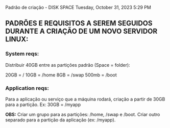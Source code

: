 Padrão de criação - DISK SPACE
Tuesday, October 31, 2023
5:29 PM

## PADRÕES E REQUISITOS A SEREM SEGUIDOS DURANTE A CRIAÇÃO DE UM NOVO SERVIDOR LINUX:

### System reqs:
Distribuir 40GB entre as partições padrão (Space = folder):

20GB = /
10GB = /home
8GB = /swap
500mb = /boot

### Application reqs:
Para a aplicação ou serviço que a máquina rodará, criação a partir de 30GB para a partição.
Ex:
30GB = /myapp

**OBS:** Criar um grupo para as partições: /home, /swap e /boot. Criar outro separado para a partição da aplicação (ex: /myapp).

